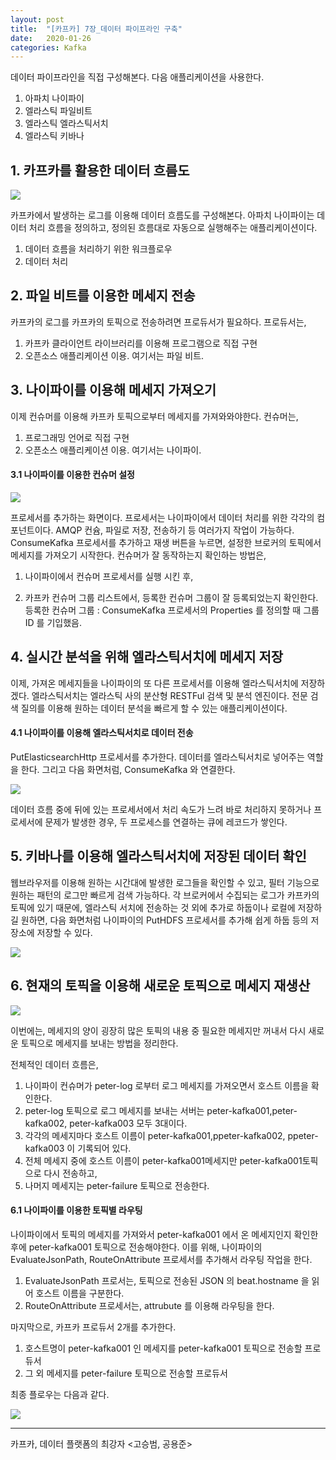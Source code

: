 ```yaml
---
layout: post
title:  "[카프카] 7장_데이터 파이프라인 구축"
date:   2020-01-26
categories: Kafka
---
```


데이터 파이프라인을 직접 구성해본다. 다음 애플리케이션을 사용한다.

1. 아파치 나이파이
2. 엘라스틱 파일비트
3. 엘라스틱 엘라스틱서치
4. 엘라스틱 키바나

## 1. 카프카를 활용한 데이터 흐름도

![](/image/kafka_chapter07_01.png)

카프카에서 발생하는 로그를 이용해 데이터 흐름도를 구성해본다.
아파치 나이파이는 데이터 처리 흐름을 정의하고, 정의된 흐름대로 자동으로 실행해주는 애플리케이션이다.

1. 데이터 흐름을 처리하기 위한 워크플로우
2. 데이터 처리

## 2. 파일 비트를 이용한 메세지 전송

카프카의 로그를 카프카의 토픽으로 전송하려면 프로듀서가 필요하다. 프로듀서는,

1. 카프카 클라이언트 라이브러리를 이용해 프로그램으로 직접 구현
2. 오픈소스 애플리케이션 이용. 여기서는 파일 비트.

## 3. 나이파이를 이용해 메세지 가져오기

이제 컨슈머를 이용해 카프카 토픽으로부터 메세지를 가져와와야한다. 컨슈머는,

1. 프로그래밍 언어로 직접 구현
2. 오픈소스 애플리케이션 이용. 여기서는 나이파이.

#### 3.1 나이파이를 이용한 컨슈머 설정

![](/image/kafka_chapter07_02.png)

프로세서를 추가하는 화면이다.
프로세서는 나이파이에서 데이터 처리를 위한 각각의 컴포넌트이다. AMQP 컨슘, 파일로 저장, 전송하기 등 여러가지 작업이 가능하다.
ConsumeKafka 프로세서를 추가하고 재생 버튼을 누르면, 설정한 브로커의 토픽에서 메세지를 가져오기 시작한다.
컨슈머가 잘 동작하는지 확인하는 방법은,

1. 나이파이에서 컨슈머 프로세서를 실행 시킨 후,

2. 카프카 컨슈머 그룹 리스트에서, 등록한 컨슈머 그룹이 잘 등록되었는지 확인한다.
   등록한 컨슈머 그룹 : ConsumeKafka 프로세서의 Properties 를 정의할 때 그룹 ID 를 기입했음.

## 4. 실시간 분석을 위해 엘라스틱서치에 메세지 저장

이제, 가져온 메세지들을 나이파이의 또 다른 프로세서를 이용해 엘라스틱서치에 저장하겠다.
엘라스틱서치는 엘라스틱 사의 분산형 RESTFul 검색 및 분석 엔진이다. 전문 검색 질의를 이용해 원하는 데이터 분석을 빠르게 할 수 있는 애플리케이션이다.

#### 4.1 나이파이를 이용해 엘라스틱서치로 데이터 전송

PutElasticsearchHttp 프로세서를 추가한다. 데이터를 엘라스틱서치로 넣어주는 역할을 한다.
그리고 다음 화면처럼, ConsumeKafka 와 연결한다.

![](/image/kafka_chapter07_03.png)

데이터 흐름 중에 뒤에 있는 프로세서에서 처리 속도가 느려 바로 처리하지 못하거나 프로세서에 문제가 발생한 경우, 두 프로세스를 연결하는 큐에 레코드가 쌓인다.

## 5. 키바나를 이용해 엘라스틱서치에 저장된 데이터 확인

웹브라우저를 이용해 원하는 시간대에 발생한 로그들을 확인할 수 있고, 필터 기능으로 원하는 패턴의 로그만 빠르게 검색 가능하다.
각 브로커에서 수집되는 로그가 카프카의 토픽에 있기 때문에, 엘라스틱 서치에 전송하는 것 외에 추가로 하둡이나 로컬에 저장하길 원하면, 다음 화면처럼 나이파이의 PutHDFS 프로세서를 추가해 쉽게 하둡 등의 저장소에 저장할 수 있다.

![](/image/kafka_chapter07_04.png)

## 6. 현재의 토픽을 이용해 새로운 토픽으로 메세지 재생산

![](/image/kafka_chapter07_05.png)

이번에는, 메세지의 양이 굉장히 많은 토픽의 내용 중 필요한 메세지만 꺼내서 다시 새로운 토픽으로 메세지를 보내는 방법을 정리한다.

전체적인 데이터 흐름은,

1. 나이파이 컨슈머가 peter-log 로부터 로그 메세지를 가져오면서 호스트 이름을 확인한다.
2. peter-log 토픽으로 로그 메세지를 보내는 서버는 peter-kafka001,peter-kafka002, peter-kafka003 모두 3대이다.
3. 각각의 메세지마다 호스트 이름이 peter-kafka001,ppeter-kafka002, ppeter-kafka003 이 기록되어 있다.
4. 전체 메세지 중에 호스트 이름이 peter-kafka001메세지만 peter-kafka001토픽으로 다시 전송하고,
5. 나머지 메세지는 peter-failure 토픽으로 전송한다.

#### 6.1 나이파이를 이용한 토픽별 라우팅

나이파이에서 토픽의 메세지를 가져와서 peter-kafka001 에서 온 메세지인지 확인한 후에 peter-kafka001 토픽으로 전송해야한다. 
이를 위해, 나이파이의 EvaluateJsonPath, RouteOnAttribute 프로세서를 추가해서 라우팅 작업을 한다.

1. EvaluateJsonPath 프로서는, 토픽으로 전송된 JSON 의 beat.hostname 을 읽어 호스트 이름을 구분한다.
2. RouteOnAttribute 프로세서는, attrubute 를 이용해 라우팅을 한다.

마지막으로, 카프카 프로듀서 2개를 추가한다.

1. 호스트명이 peter-kafka001 인 메세지를  peter-kafka001 토픽으로 전송할 프로듀서
2. 그 외 메세지를  peter-failure 토픽으로 전송할 프로듀서

최종 플로우는 다음과 같다.

![](/image/kafka_chapter07_06.png)

---

카프카, 데이터 플랫폼의 최강자 <고승범, 공용준>